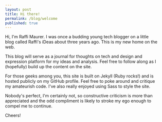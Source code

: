 ```yaml
---
layout: post
title: Hi there!
permalink: /blog/welcome
published: true
---
```


Hi, I'm Raffi Maurer. I was once a budding young tech blogger on a little blog called Raffi's iDeas about three years ago. This is my new home on the web.

This blog will serve as a journal for thoughts on tech and design and expression platform for my ideas and analysis. Feel free to follow along as I (hopefully) build up the content on the site.

For those geeks among you, this site is built on Jekyll (Ruby rocks!) and is hosted publicly on my GitHub profile. Feel free to poke around and critique my amateurish code. I've also really enjoyed using Sass to style the site.

Nobody's perfect, I'm certainly not, so constructive criticism is more than appreciated and the odd compliment is likely to stroke my ego enough to compel me to continue.

Cheers!